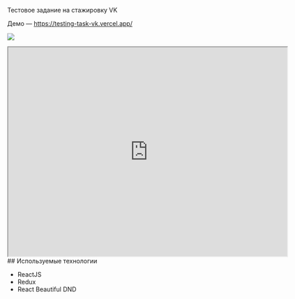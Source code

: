 Тестовое задание на стажировку VK 

Демо — https://testing-task-vk.vercel.app/

![](https://drive.google.com/file/d/1o1XrdCfWZoDxyrJau3y9VDDJqm8maQ7e/view?usp=sharing)
<iframe src="https://drive.google.com/file/d/1o1XrdCfWZoDxyrJau3y9VDDJqm8maQ7e/preview?resourcekey=null" width="640" height="480"></iframe>
## Используемые технологии

- ReactJS
- Redux
- React Beautiful DND

